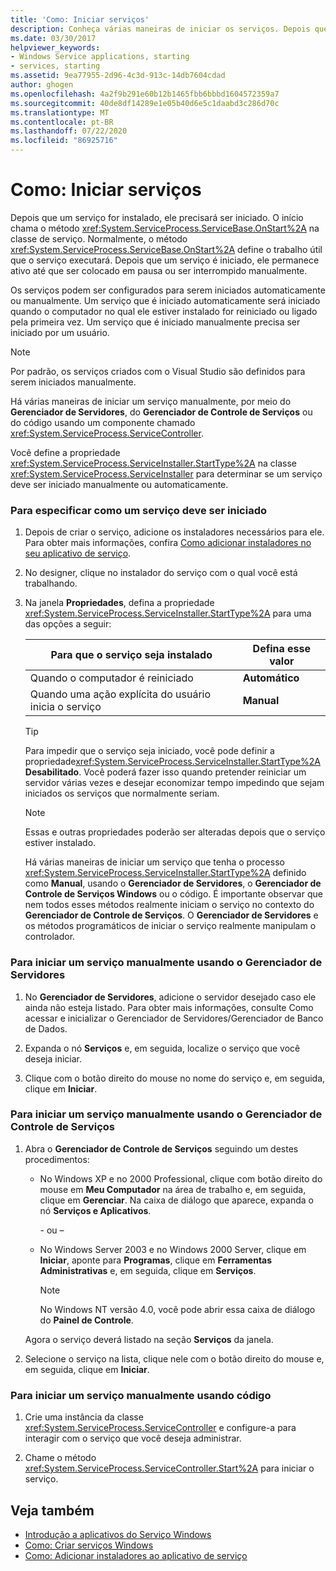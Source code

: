 ```yaml
---
title: 'Como: Iniciar serviços'
description: Conheça várias maneiras de iniciar os serviços. Depois que um serviço for instalado, ele precisará ser iniciado. Iniciar chama o método OnStart na classe de serviço.
ms.date: 03/30/2017
helpviewer_keywords:
- Windows Service applications, starting
- services, starting
ms.assetid: 9ea77955-2d96-4c3d-913c-14db7604cdad
author: ghogen
ms.openlocfilehash: 4a2f9b291e60b12b1465fbb6bbbd1604572359a7
ms.sourcegitcommit: 40de8df14289e1e05b40d6e5c1daabd3c286d70c
ms.translationtype: MT
ms.contentlocale: pt-BR
ms.lasthandoff: 07/22/2020
ms.locfileid: "86925716"
---
```

# <a name="how-to-start-services"></a>Como: Iniciar serviços

Depois que um serviço for instalado, ele precisará ser iniciado. O início chama o método <xref:System.ServiceProcess.ServiceBase.OnStart%2A> na classe de serviço. Normalmente, o método <xref:System.ServiceProcess.ServiceBase.OnStart%2A> define o trabalho útil que o serviço executará. Depois que um serviço é iniciado, ele permanece ativo até que ser colocado em pausa ou ser interrompido manualmente.

Os serviços podem ser configurados para serem iniciados automaticamente ou manualmente. Um serviço que é iniciado automaticamente será iniciado quando o computador no qual ele estiver instalado for reiniciado ou ligado pela primeira vez. Um serviço que é iniciado manualmente precisa ser iniciado por um usuário.

> [!NOTE]
> Por padrão, os serviços criados com o Visual Studio são definidos para serem iniciados manualmente.

Há várias maneiras de iniciar um serviço manualmente, por meio do **Gerenciador de Servidores**, do **Gerenciador de Controle de Serviços** ou do código usando um componente chamado <xref:System.ServiceProcess.ServiceController>.

Você define a propriedade <xref:System.ServiceProcess.ServiceInstaller.StartType%2A> na classe <xref:System.ServiceProcess.ServiceInstaller> para determinar se um serviço deve ser iniciado manualmente ou automaticamente.

### <a name="to-specify-how-a-service-should-start"></a>Para especificar como um serviço deve ser iniciado

1. Depois de criar o serviço, adicione os instaladores necessários para ele. Para obter mais informações, confira [Como adicionar instaladores no seu aplicativo de serviço](how-to-add-installers-to-your-service-application.md).

2. No designer, clique no instalador do serviço com o qual você está trabalhando.

3. Na janela **Propriedades**, defina a propriedade <xref:System.ServiceProcess.ServiceInstaller.StartType%2A> para uma das opções a seguir:

    |Para que o serviço seja instalado|Defina esse valor|
    |----------------------------------|--------------------|
    |Quando o computador é reiniciado|**Automático**|
    |Quando uma ação explícita do usuário inicia o serviço|**Manual**|

    > [!TIP]
    > Para impedir que o serviço seja iniciado, você pode definir a propriedade<xref:System.ServiceProcess.ServiceInstaller.StartType%2A>**Desabilitado**. Você poderá fazer isso quando pretender reiniciar um servidor várias vezes e desejar economizar tempo impedindo que sejam iniciados os serviços que normalmente seriam.

    > [!NOTE]
    > Essas e outras propriedades poderão ser alteradas depois que o serviço estiver instalado.

    Há várias maneiras de iniciar um serviço que tenha o processo <xref:System.ServiceProcess.ServiceInstaller.StartType%2A> definido como **Manual**, usando o **Gerenciador de Servidores**, o **Gerenciador de Controle de Serviços Windows** ou o código. É importante observar que nem todos esses métodos realmente iniciam o serviço no contexto do **Gerenciador de Controle de Serviços**. O **Gerenciador de Servidores** e os métodos programáticos de iniciar o serviço realmente manipulam o controlador.

### <a name="to-manually-start-a-service-from-server-explorer"></a>Para iniciar um serviço manualmente usando o Gerenciador de Servidores

1. No **Gerenciador de Servidores**, adicione o servidor desejado caso ele ainda não esteja listado. Para obter mais informações, consulte Como acessar e inicializar o Gerenciador de Servidores/Gerenciador de Banco de Dados.

2. Expanda o nó **Serviços** e, em seguida, localize o serviço que você deseja iniciar.

3. Clique com o botão direito do mouse no nome do serviço e, em seguida, clique em **Iniciar**.

### <a name="to-manually-start-a-service-from-services-control-manager"></a>Para iniciar um serviço manualmente usando o Gerenciador de Controle de Serviços

1. Abra o **Gerenciador de Controle de Serviços** seguindo um destes procedimentos:

    - No Windows XP e no 2000 Professional, clique com botão direito do mouse em **Meu Computador** na área de trabalho e, em seguida, clique em **Gerenciar**. Na caixa de diálogo que aparece, expanda o nó **Serviços e Aplicativos**.

      \- ou –

    - No Windows Server 2003 e no Windows 2000 Server, clique em **Iniciar**, aponte para **Programas**, clique em **Ferramentas Administrativas** e, em seguida, clique em **Serviços**.

      > [!NOTE]
      > No Windows NT versão 4.0, você pode abrir essa caixa de diálogo do **Painel de Controle**.

    Agora o serviço deverá listado na seção **Serviços** da janela.

2. Selecione o serviço na lista, clique nele com o botão direito do mouse e, em seguida, clique em **Iniciar**.

### <a name="to-manually-start-a-service-from-code"></a>Para iniciar um serviço manualmente usando código

1. Crie uma instância da classe <xref:System.ServiceProcess.ServiceController> e configure-a para interagir com o serviço que você deseja administrar.

2. Chame o método <xref:System.ServiceProcess.ServiceController.Start%2A> para iniciar o serviço.

## <a name="see-also"></a>Veja também

- [Introdução a aplicativos do Serviço Windows](introduction-to-windows-service-applications.md)
- [Como: Criar serviços Windows](how-to-create-windows-services.md)
- [Como: Adicionar instaladores ao aplicativo de serviço](how-to-add-installers-to-your-service-application.md)
